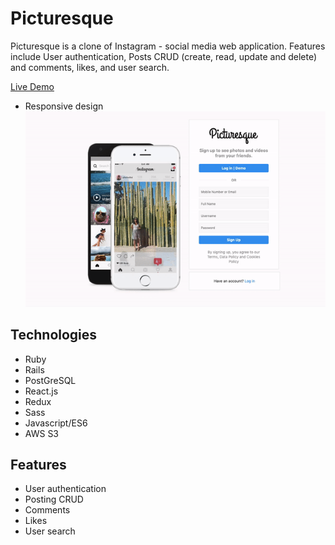 # Picturesque

Picturesque is a clone of Instagram - social media web application. Features include User authentication, Posts CRUD (create, read, update and delete) and comments, likes, and user search.

[Live Demo](https://picturesque-sb.herokuapp.com/#/home)


* Responsive design ![responsive](./app/assets/gifs/log-in.gif)

## Technologies  
* Ruby 
* Rails 
* PostGreSQL
* React.js
* Redux
* Sass
* Javascript/ES6
* AWS S3

## Features
* User authentication 
* Posting CRUD 
* Comments
* Likes
* User search 
